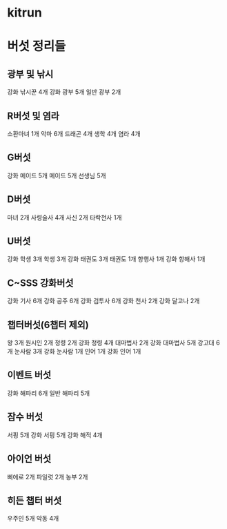 # kitrun


# 버섯 정리들


## 광부 및 낚시
강화 낚시꾼 4개
강화 광부 5개
일반 광부 2개
 
## R버섯 및 염라
소환마녀 1개
악마 6개
드래곤 4개 
생학 4개
염라 4개
 
## G버섯
강화 메이드 5개
메이드 5개
선생님 5개
 
## D버섯
마녀 2개
사령술사 4개
사신 2개
타락천사 1개
 
## U버섯
강화 학생 3개
학생 3개
강화 태권도 3개
태권도 1개
항행사 1개
강화 항해사 1개
 
## C~SSS 강화버섯
강화 기사 6개
강화 공주 6개
강화 검투사 6개
강화 천사 2개
강화 달고나 2개
 
## 챕터버섯(6챕터 제외)
왕 3개
원시인 2개
정령 2개
강화 정령 4개
대마법사 2개
강화 대마법사 5개
강고대 6개
눈사람 3개
강화 눈사람 1개
인어 1개
강화 인어 1개
 
## 이벤트 버섯
강화 해파리 6개
일반 해파리 5개
 
## 잠수 버섯
서핑 5개
강화 서핑 5개
강화 해적 4개
 
## 아이언 버섯
삐에로 2개
파일럿 2개
농부 2개
 
## 히든 챕터 버섯
우주인 5개
악동 4개
